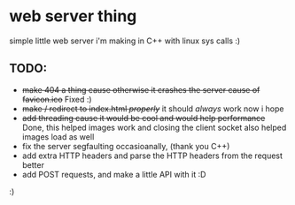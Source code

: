 # web server thing

simple little web server i'm making in C++ with linux sys calls :)

## TODO:
- ~~make 404 a thing cause otherwise it crashes the server cause of favicon.ico~~ Fixed :)
- ~~make / redirect to index.html *properly*~~ it should *always* work now i hope
- ~~add threading cause it would be cool and would help performance~~ Done, this helped images work and closing the client socket also helped images load as well
- fix the server segfaulting occasioanally, (thank you C++)
- add extra HTTP headers and parse the HTTP headers from the request better
- add POST requests, and make a little API with it :D

:)
